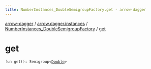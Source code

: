 ```yaml
---
title: NumberInstances_DoubleSemigroupFactory.get - arrow-dagger
---
```


[arrow-dagger](../../index.html) / [arrow.dagger.instances](../index.html) / [NumberInstances_DoubleSemigroupFactory](index.html) / [get](./get.html)

# get

`fun get(): Semigroup<`[`Double`](https://kotlinlang.org/api/latest/jvm/stdlib/kotlin/-double/index.html)`>`